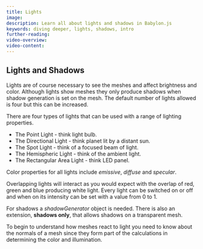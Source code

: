 ```yaml
---
title: Lights
image:
description: Learn all about lights and shadows in Babylon.js
keywords: diving deeper, lights, shadows, intro
further-reading:
video-overview:
video-content:
---
```


## Lights and Shadows

Lights are of course necessary to see the meshes and affect brightness and color. Although lights show meshes they only produce shadows when shadow generation is set on the mesh. The default number of lights allowed is four but this can be increased.

There are four types of lights that can be used with a range of lighting properties.

- The Point Light - think light bulb.
- The Directional Light - think planet lit by a distant sun.
- The Spot Light - think of a focused beam of light.
- The Hemispheric Light - think of the ambient light.
- The Rectangular Area Light - think LED panel.

Color properties for all lights include _emissive_, _diffuse_ and _specular_.

Overlapping lights will interact as you would expect with the overlap of red, green and blue producing white light. Every light can be switched on or off and when on its intensity can be set with a value from 0 to 1.

For shadows a _shadowGenerator_ object is needed. There is also an extension, **shadows only**, that allows shadows on a transparent mesh.

To begin to understand how meshes react to light you need to know about the normals of a mesh since they form part of the calculations in determining the color and illumination.
